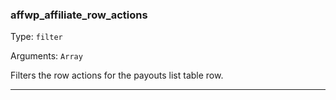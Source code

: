 ### affwp_affiliate_row_actions

Type: `filter`

Arguments: `Array`

Filters the row actions for the payouts list table row.

----

